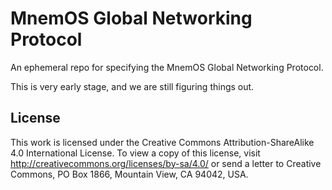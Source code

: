 # MnemOS Global Networking Protocol

An ephemeral repo for specifying the MnemOS Global Networking Protocol.

This is very early stage, and we are still figuring things out.

## License

This work is licensed under the Creative Commons Attribution-ShareAlike 4.0 International License. To view a copy of this license, visit http://creativecommons.org/licenses/by-sa/4.0/ or send a letter to Creative Commons, PO Box 1866, Mountain View, CA 94042, USA.
